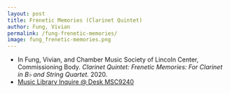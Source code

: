 ```yaml
---
layout: post
title: Frenetic Memories (Clarinet Quintet)
author: Fung, Vivian
permalink: /fung-frenetic-memories/
image: fung_frenetic-memories.png
---
```


- In Fung, Vivian, and Chamber Music Society of Lincoln Center, Commissioning Body. *Clarinet Quintet: Frenetic Memories: For Clarinet in B♭ and String Quartet.* 2020.
- <a href="https://tufts-primo.hosted.exlibrisgroup.com/permalink/f/bnf7qa/01TUN_ALMA21283698380003851" target="_blank">Music Library Inquire @ Desk MSC9240</a>
